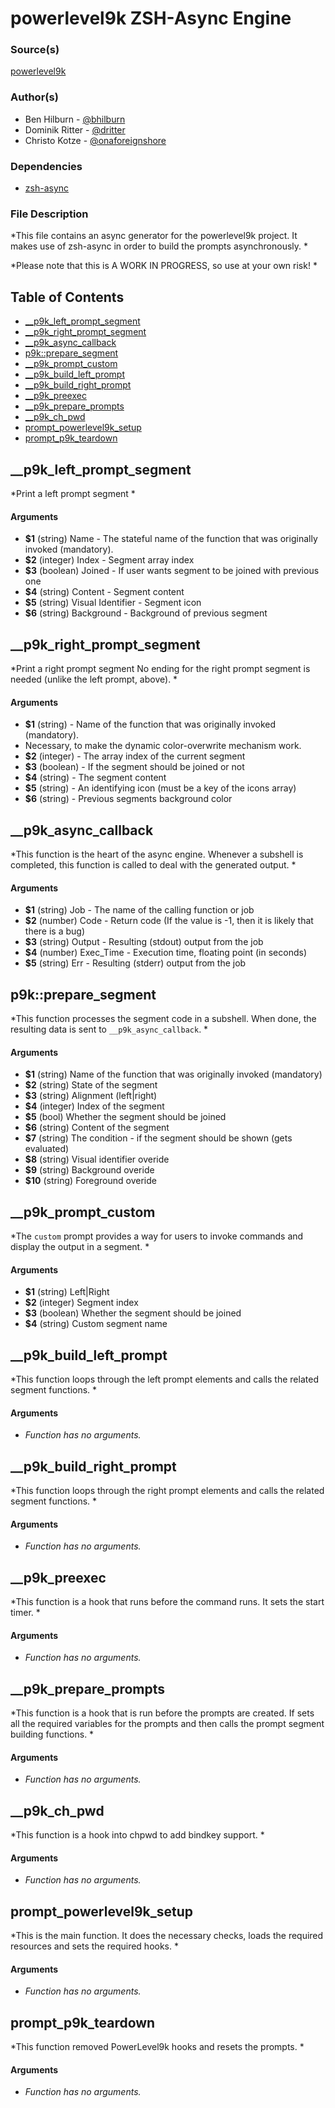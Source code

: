 # powerlevel9k ZSH-Async Engine


### Source(s)

[powerlevel9k](https://github.com/bhilburn/powerlevel9k)

### Author(s)

- Ben Hilburn - [@bhilburn](https://github.com/bhilburn)
- Dominik Ritter - [@dritter](https://github.com/dritter)
- Christo Kotze - [@onaforeignshore](https://github.com/onaforeignshore)


### Dependencies

- [zsh-async](https://github.com/mafredri/zsh-async)


### File Description

*This file contains an async generator for the powerlevel9k project. It makes use of zsh-async in order to build the prompts asynchronously. *

*Please note that this is A WORK IN PROGRESS, so use at your own risk! *

## Table of Contents

- [__p9k_left_prompt_segment](#__p9k_left_prompt_segment)
- [__p9k_right_prompt_segment](#__p9k_right_prompt_segment)
- [__p9k_async_callback](#__p9k_async_callback)
- [p9k::prepare_segment](#p9kprepare_segment)
- [__p9k_prompt_custom](#__p9k_prompt_custom)
- [__p9k_build_left_prompt](#__p9k_build_left_prompt)
- [__p9k_build_right_prompt](#__p9k_build_right_prompt)
- [__p9k_preexec](#__p9k_preexec)
- [__p9k_prepare_prompts](#__p9k_prepare_prompts)
- [__p9k_ch_pwd](#__p9k_ch_pwd)
- [prompt_powerlevel9k_setup](#prompt_powerlevel9k_setup)
- [prompt_p9k_teardown](#prompt_p9k_teardown)

## __p9k_left_prompt_segment
*Print a left prompt segment *

#### Arguments

- **$1** (string) Name - The stateful name of the function that was originally invoked (mandatory).
- **$2** (integer) Index - Segment array index
- **$3** (boolean) Joined - If user wants segment to be joined with previous one
- **$4** (string) Content - Segment content
- **$5** (string) Visual Identifier - Segment icon
- **$6** (string) Background - Background of previous segment


## __p9k_right_prompt_segment
*Print a right prompt segment No ending for the right prompt segment is needed (unlike the left prompt, above). *

#### Arguments

- **$1** (string) - Name of the function that was originally invoked (mandatory).
- Necessary, to make the dynamic color-overwrite mechanism work.
- **$2** (integer) - The array index of the current segment
- **$3** (boolean) - If the segment should be joined or not
- **$4** (string) - The segment content
- **$5** (string) - An identifying icon (must be a key of the icons array)
- **$6** (string) - Previous segments background color


## __p9k_async_callback
*This function is the heart of the async engine. Whenever a subshell is completed, this function is called to deal with the generated output. *

#### Arguments

- **$1** (string) Job - The name of the calling function or job
- **$2** (number) Code - Return code (If the value is -1, then it is likely that there is a bug)
- **$3** (string) Output - Resulting (stdout) output from the job
- **$4** (number) Exec_Time - Execution time, floating point (in seconds)
- **$5** (string) Err - Resulting (stderr) output from the job


## p9k::prepare_segment
*This function processes the segment code in a subshell. When done, the resulting data is sent to `__p9k_async_callback`. *

#### Arguments

- **$1** (string) Name of the function that was originally invoked (mandatory)
- **$2** (string) State of the segment
- **$3** (string) Alignment (left|right)
- **$4** (integer) Index of the segment
- **$5** (bool) Whether the segment should be joined
- **$6** (string) Content of the segment
- **$7** (string) The condition - if the segment should be shown (gets evaluated)
- **$8** (string) Visual identifier overide
- **$9** (string) Background overide
- **$10** (string) Foreground overide


## __p9k_prompt_custom
*The `custom` prompt provides a way for users to invoke commands and display the output in a segment. *

#### Arguments

- **$1** (string) Left|Right
- **$2** (integer) Segment index
- **$3** (boolean) Whether the segment should be joined
- **$4** (string) Custom segment name


## __p9k_build_left_prompt
*This function loops through the left prompt elements and calls the related segment functions. *

#### Arguments

- *Function has no arguments.*


## __p9k_build_right_prompt
*This function loops through the right prompt elements and calls the related segment functions. *

#### Arguments

- *Function has no arguments.*


## __p9k_preexec
*This function is a hook that runs before the command runs. It sets the start timer. *

#### Arguments

- *Function has no arguments.*


## __p9k_prepare_prompts
*This function is a hook that is run before the prompts are created. If sets all the required variables for the prompts and then calls the prompt segment building functions. *

#### Arguments

- *Function has no arguments.*


## __p9k_ch_pwd
*This function is a hook into chpwd to add bindkey support. *

#### Arguments

- *Function has no arguments.*


## prompt_powerlevel9k_setup
*This is the main function. It does the necessary checks, loads the required resources and sets the required hooks. *

#### Arguments

- *Function has no arguments.*


## prompt_p9k_teardown
*This function removed PowerLevel9k hooks and resets the prompts. *

#### Arguments

- *Function has no arguments.*


